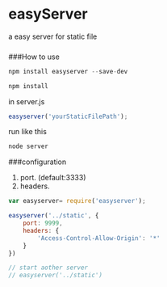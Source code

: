 # easyServer
a easy server for static file

###



###How to use
```javascript
npm install easyserver --save-dev

npm install
```

in server.js
```javascript
easyserver('yourStaticFilePath');
```

run like this
```javascript
node server
```

###configuration
1. port. (default:3333)
2. headers. 

```javascript
var easyserver= require('easyserver');

easyserver('../static', {
	port: 9999,
	headers: {
		'Access-Control-Allow-Origin': '*'
	}
})

// start aother server
// easyserver('../static')
```
